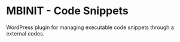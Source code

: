 # MBINIT - Code Snippets

WordPress plugin for managing executable code snippets through a external codes.
